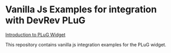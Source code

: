 # Vanilla Js Examples for integration with DevRev PLuG

[Introduction to PLuG Widget](https://devrev.ai/docs/plug/introduction)

This repository contains vanilla js integration examples for the PLuG widget.